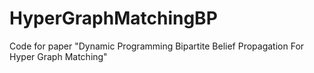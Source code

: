 # HyperGraphMatchingBP
Code for paper "Dynamic Programming Bipartite Belief Propagation For Hyper Graph Matching" 
